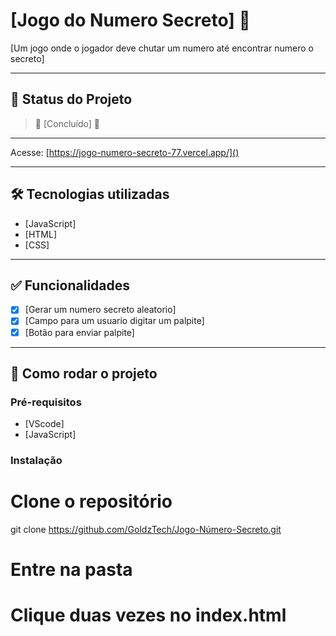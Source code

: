 # [Jogo do Numero Secreto] 🚀

[Um jogo onde o jogador deve chutar um numero até encontrar numero o secreto]

---

## 📌 Status do Projeto

> 🚧 [Concluído] 🚧

---

Acesse: [https://jogo-numero-secreto-77.vercel.app/]()

---

## 🛠 Tecnologias utilizadas

- [JavaScript]
- [HTML]
- [CSS]

---

## ✅ Funcionalidades

- [x] [Gerar um numero secreto aleatorio]
- [x] [Campo para um usuario digitar um palpite]
- [x] [Botão para enviar palpite]

---

## 🚀 Como rodar o projeto

### Pré-requisitos

- [VScode]
- [JavaScript]

### Instalação

# Clone o repositório
git clone https://github.com/GoldzTech/Jogo-Número-Secreto.git

# Entre na pasta

# Clique duas vezes no index.html
